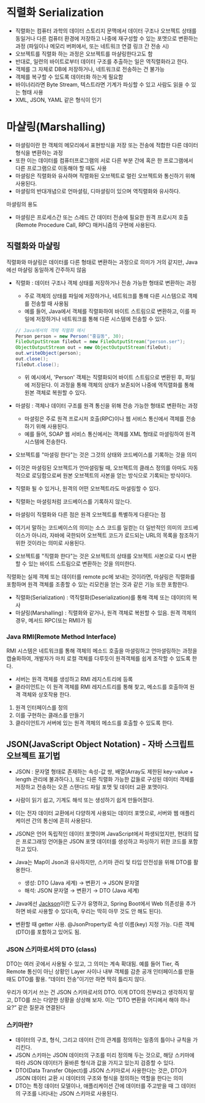 # 직렬화 Serialization

- 직렬화는 컴퓨터 과학의 데이터 스토리지 문맥에서 데이터 구조나 오브젝트 상태를 동일거나 다른 컴퓨터 환경에 저장하고 나중에 재구성할 수 있는 포맷으로 변환하는 과정 (파일이나 메모리 버퍼에서, 또는 네트워크 연결 링크 간 전송 시)
- 오브젝트를 직렬화 하는 과정은 오브젝트를 마샬링한다고도 함
- 반대로, 일련의 바이트로부터 데이터 구조를 추출하는 일은 역직렬화라고 한다.
- 객체를 그 자체로 DB에 저장하거나, 네트워크로 전송하는 건 불가능
- 객체를 복구할 수 있도록 데이터화 하는게 필요함
- 바이너리라면 Byte Stream, 텍스트라면 기계가 파싱할 수 있고 사람도 읽을 수 있는 형태 사용
- XML, JSON, YAML 같은 형식이 인기

# 마샬링(Marshalling)

- 마셜링이란 한 객체의 메모리에서 표현방식을 저장 또는 전송에 적합한 다른 데이터 형식을 변환하는 과정
- 또한 이는 데이터를 컴퓨터프로그램의 서로 다른 부분 간에 혹은 한 프로그램에서 다른 프로그램으로 이동해야 할 때도 사용
- 마셜링은 직렬화와 유사하며 직렬화된 오브젝트로 멀린 오브젝트와 통신하기 위해 사용된다.
- 마셜링의 반대개념으로 언마셜링, 디마셜링이 있으며 역직렬화와 유사하다.

마셜링의 용도

- 마셜링은 프로세스간 또는 스레드 간 데이터 전송에 필요한 원격 프로시저 호출(Remote Procedure Call, RPC) 매커니즘의 구현에 사용된다.

## 직렬화와 마샬링

직렬화와 마샬링은 데이터를 다른 형태로 변환하는 과정으로 의미가 거의 같지만, Java에선 마샬링 동일하게 간주하지 않음

- 직렬화 : 데이터 구조나 객체 상태를 저장하거나 전송 가능한 형태로 변환하는 과정

  - 주로 객체의 상태를 파일에 저장하거나, 네트워크를 통해 다른 시스템으로 객체를 전송할 때 사용됨
  - 예를 들어, Java에서 객체를 직렬화하여 바이트 스트림으로 변환하고, 이를 파일에 저장하거나 네트워크를 통해 다른 시스템에 전송할 수 있다.

  ```JAVA
  // Java에서의 객체 직렬화 예시
  Person person = new Person("홍길동", 30);
  FileOutputStream fileOut = new FileOutputStream("person.ser");
  ObjectOutputStream out = new ObjectOutputStream(fileOut);
  out.writeObject(person);
  out.close();
  fileOut.close();
  ```

  - 위 예시에서, 'Person' 객체는 직렬화되어 바이트 스트림으로 변환된 후, 파일에 저장된다. 이 과정을 통해 객체의 상태가 보존되어 나중에 역직렬화를 통해 원본 객체로 복원할 수 있다.

- 마셜링 : 객체나 데이터 구조를 원격 통신을 위해 전송 가능한 형태로 변환하는 과정

  - 마셜링은 주로 원격 프로시저 호출(RPC)이나 웹 서비스 통신에서 객체를 전송하기 위해 사용된다.
  - 예를 들어, SOAP 웹 서비스 통신에서는 객체를 XML 형태로 마셜링하여 원격 시스템에 전송한다.

- 오브젝트를 "마셜링 한다"는 것은 그것의 상태와 코드베이스를 기록하는 것을 의미
- 이것은 마셜링된 오브젝트가 언마셜링될 때, 오브젝트의 클래스 정의를 아마도 자동적으로 로딩함으로써 원본 오브젝트의 사본을 얻는 방식으로 기록되는 방식이다.
- 직렬화 될 수 있거나, 원격의 어떤 오브젝트라도 마셜링할 수 있다.
- 직렬화는 마셜링처럼 코드베이스를 기록하지 않는다.
- 마셜링이 직렬화와 다른 점은 원격 오브젝트를 특별하게 다룬다는 점
- 여기서 말하는 코드베이스의 의미는 소스 코드를 일컫는 더 일반적인 의미의 코드베이스가 아니라, 자바에 국한되어 오브젝트 코드가 로드되는 URL의 목록을 참조하기 위한 것이라는 의미로 사용된다.
- 오브젝트를 "직렬화 한다"는 것은 오브젝트의 상태를 오브젝트 사본으로 다시 변환할 수 있는 바이트 스트림으로 변환하는 것을 의미한다.

직렬화는 실제 객체 또는 데이터를 remote pc에 보내는 것이라면, 마샬링은 직렬화를 포함하며 원격 객체를 조종할 수 있는 리모컨을 얻는 것과 같은 기능 또한 포함한다.

- 직렬화(Serialization) : 역직렬화(Deserialization)를 통해 객체 또는 데이터의 복사
- 마샬링(Marshalling) : 직렬화와 같거나, 원격 객체로 복원할 수 있음. 원격 객체의 경우, 메서드 RPC(또는 RMI)가 됨

### Java RMI(Remote Method Interface)

RMI 시스템은 네트워크를 통해 객체의 메소드 호출을 마셜링하고 언마셜링하는 과정을 캡슐화하여, 개발자가 마치 로컬 객체를 다루듯이 원격객체를 쉽게 조작할 수 있도록 한다.

- 서버는 원격 객체를 생성하고 RMI 레지스트리에 등록
- 클라이언트는 이 원격 객체를 RMI 레지스트리를 통해 찾고, 메소드를 호출하여 원격 객체와 상호작용 한다.

1. 원격 인터페이스를 정의
2. 이를 구현하는 클래스를 만들기
3. 클라이언트가 서버에 있는 원격 객체의 메소드를 호출할 수 있도록 한다.

## JSON(JavaScript Object Notation) - 자바 스크립트 오브젝트 표기법

- JSON : 문자열 형태로 존재하는 속성-값 쌍, 배열(Array도 제한된 key-value + length 관리에 불과하다.), 또는 다른 직렬화 가능한 값들로 구성된 데이터 객체를 저장하고 전송하는 오픈 스탠다드 파일 포맷 및 데이터 교환 포맷이다.
- 사람이 읽기 쉽고, 기계도 해석 또는 생성하기 쉽게 만들어졌다.
- 이는 전자 데이터 교환에서 다양하게 사용되는 데이터 포맷으로, 서버와 웹 애플리케이션 간의 통신에 흔히 사용된다.
- JSON은 언어 독립적인 데이터 포맷이며 JavaScript에서 파생되었지만, 현대의 많은 프로그래밍 언어들은 JSON 포맷 데이터를 생성하고 파싱하기 위한 코드를 포함하고 있다.
- Java는 Map이 Json과 유사하지만, 스키마 관리 및 타입 안전성을 위해 DTO를 활용한다.

  - 생성: DTO (Java 세계) → 변환기 → JSON 문자열
  - 해석: JSON 문자열 → 변환기 → DTO (Java 세계)

- Java에선 [Jackson](https://github.com/FasterXML/jackson)이란 도구가 유명하고, Spring Boot에서 Web 의존성을 추가하면 바로 사용할 수 있다(즉, 우리는 딱히 아무 것도 안 해도 된다).
- 변환할 때 getter 사용. @JsonProperty로 속성 이름(key) 지정 가능. 다른 객체(DTO)를 포함하고 있어도 됨.

### JSON 스키마로서의 DTO (class)

DTO는 여러 곳에서 사용될 수 있고, 그 의미는 계속 확대됨. 예를 들어 Tier, 즉 Remote 통신이 아닌 상황인 Layer 사이나 내부 객체를 감춘 공개 인터페이스를 만들 때도 DTO를 활용. “데이터 전송”이기만 하면 딱히 틀리지 않다.

우리가 여기서 쓰는 건 JSON 스키마로서의 DTO. 이게 DTO의 전부라고 생각하지 말고, DTO를 쓰는 다양한 상황을 상상해 보자. 이는 “DTO 변환을 어디에서 해야 하나요?” 같은 질문과 연결된다

### 스키마란?

- 데이터의 구조, 형식, 그리고 데이터 간의 관계를 정의하는 일종의 틀이나 규칙을 가리킨다.
- JSON 스키마는 JSON 데이터의 구조를 미리 정의해 두는 것으로, 해당 스키마에 따라 JSON 데이터가 올바른 형식과 값을 가지고 있는지 검증할 수 있다.
- DTO(Data Transfer Object)를 JSON 스키마로서 사용한다는 것은, DTO가 JSON 데이터 교환 시 데이터의 구조와 형식을 정의하는 역할을 한다는 의미
- DTO는 특정 데이터 모델이나, 애플리케이션 간에 데이터를 주고받을 때 그 데이터의 구조를 나타내는 JSON 스키마로 사용된다.
